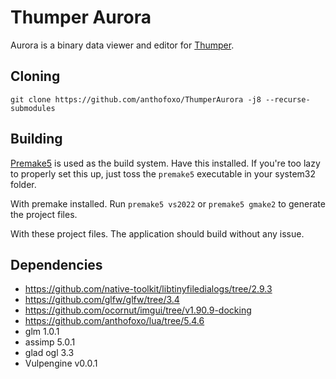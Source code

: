 # Thumper Aurora

Aurora is a binary data viewer and editor for [Thumper](https://thumpergame.com/).

## Cloning
`git clone https://github.com/anthofoxo/ThumperAurora -j8 --recurse-submodules`

## Building
[Premake5](https://premake.github.io/) is used as the build system. Have this installed.
If you're too lazy to properly set this up, just toss the `premake5` executable in your system32 folder.

With premake installed. Run `premake5 vs2022` or `premake5 gmake2` to generate the project files.

With these project files. The application should build without any issue.

## Dependencies
* https://github.com/native-toolkit/libtinyfiledialogs/tree/2.9.3
* https://github.com/glfw/glfw/tree/3.4
* https://github.com/ocornut/imgui/tree/v1.90.9-docking
* https://github.com/anthofoxo/lua/tree/5.4.6
* glm 1.0.1
* assimp 5.0.1
* glad ogl 3.3
* Vulpengine v0.0.1
